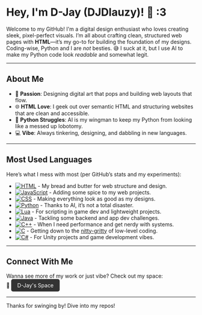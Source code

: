 # Hey, I'm D-Jay (DJDlauzy)! 👋 :3

Welcome to my GitHub! I'm a digital design enthusiast who loves creating sleek, pixel-perfect visuals. I’m all about crafting clean, structured web pages with **HTML**—it’s my go-to for building the foundation of my designs. Coding-wise, Python and I are *not* besties. 😅 I suck at it, but I use AI to make my Python code look *readable* and somewhat legit.

---

## About Me

- 🎨 **Passion**: Designing digital art that pops and building web layouts that flow.
- 🌐 **HTML Love**: I geek out over semantic HTML and structuring websites that are clean and accessible.
- 🐍 **Python Struggles**: AI is my wingman to keep my Python from looking like a messed up lobotomy.
- 💻 **Vibe**: Always tinkering, designing, and dabbling in new languages.

---

## Most Used Languages

Here’s what I mess with most (per GitHub’s stats and my experiments):

- [![HTML](https://img.shields.io/badge/HTML-E34F26?style=flat-square&logo=html5&logoColor=white)](https://en.wikipedia.org/wiki/HTML) - My bread and butter for web structure and design.
- [![JavaScript](https://img.shields.io/badge/JavaScript-F7DF1E?style=flat-square&logo=javascript&logoColor=black)](https://en.wikipedia.org/wiki/JavaScript) - Adding some spice to my web projects.
- [![CSS](https://img.shields.io/badge/CSS-1572B6?style=flat-square&logo=css3&logoColor=white)](https://en.wikipedia.org/wiki/CSS) - Making everything look as good as my designs.
- [![Python](https://img.shields.io/badge/Python-3776AB?style=flat-square&logo=python&logoColor=yellow)](https://en.wikipedia.org/wiki/Python_(programming_language)) - Thanks to AI, it’s not a total disaster.
- [![Lua](https://img.shields.io/badge/Lua-2C2D72?style=flat-square&logo=lua&logoColor=white)](https://en.wikipedia.org/wiki/Lua_(programming_language)) - For scripting in game dev and lightweight projects.
- [![Java](https://img.shields.io/badge/Java-B07219?style=flat-square&logo=java&logoColor=white)](https://en.wikipedia.org/wiki/Java_(programming_language)) - Tackling some backend and app dev challenges.
- [![C++](https://img.shields.io/badge/C++-00599C?style=flat-square&logo=c%2B%2B&logoColor=white)](https://en.wikipedia.org/wiki/C%2B%2B) - When I need performance and get nerdy with systems.
- [![C](https://img.shields.io/badge/C-A8B9CC?style=flat-square&logo=c&logoColor=black)](https://en.wikipedia.org/wiki/C_(programming_language)) - Getting down to the [nitty-gritty](https://www.youtube.com/watch?v=1nq34CVIgF4) of low-level coding.
- [![C#](https://img.shields.io/badge/C%23-239120?style=flat-square&logo=c-sharp&logoColor=white)](https://en.wikipedia.org/wiki/C_Sharp_(programming_language)) - For Unity projects and game development vibes.

---

## Connect With Me

Wanna see more of my work or just vibe? Check out my space:  
🌌 <a href="https://djaysspace.carrd.co/" style="display: inline-block; padding: 8px 16px; background-color: #333; color: white; text-decoration: none; border-radius: 5px; transition: background-color 0.3s;">D-Jay's Space</a>

---

Thanks for swinging by! Dive into my repos!
